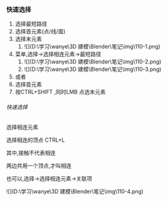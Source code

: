 ### 快速选择

1. 选择最短路径
2. 选择首元素(点/线/面)
3. 选择末元素
   1. ![](D:\学习\wanye\3D 建模\Blender\笔记\img\110-1.png)
4. 菜单,选择->选择相连元素->最短路径
   1. ![](D:\学习\wanye\3D 建模\Blender\笔记\img\110-2.png)
   2. ![](D:\学习\wanye\3D 建模\Blender\笔记\img\110-3.png)
5. 或者
6. 选择首元素
7. 按CTRL+SHIFT ,同时LMB 点选末元素



###### 快速选择

选择相连元素

选择相连的顶点 CTRL+L

其中,接触不代表相连

两边共用一个顶点,才叫相连

也可以,选择->选择相连元素->关联项

![](D:\学习\wanye\3D 建模\Blender\笔记\img\110-4.png)

